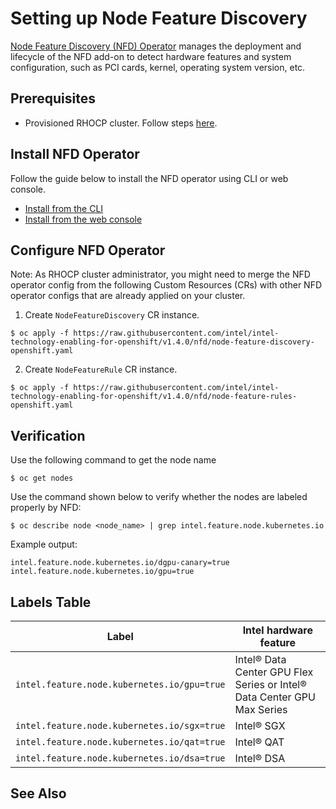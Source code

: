 # Setting up Node Feature Discovery
[Node Feature Discovery (NFD) Operator](https://docs.openshift.com/container-platform/4.16/hardware_enablement/psap-node-feature-discovery-operator.html) manages the deployment and lifecycle of the NFD add-on to detect hardware features and system configuration, such as PCI cards, kernel, operating system version, etc.

## Prerequisites
- Provisioned RHOCP cluster. Follow steps [here](/README.md#provisioning-rhocp-cluster).

## Install NFD Operator
Follow the guide below to install the NFD operator using CLI or web console. 
- [Install from the CLI](https://docs.openshift.com/container-platform/4.16/hardware_enablement/psap-node-feature-discovery-operator.html#install-operator-cli_node-feature-discovery-operator)
- [Install from the web console](https://docs.openshift.com/container-platform/4.16/hardware_enablement/psap-node-feature-discovery-operator.html#install-operator-web-console_node-feature-discovery-operator)

## Configure NFD Operator
Note: As RHOCP cluster administrator, you might need to merge the NFD operator config from the following Custom Resources (CRs) with other NFD operator configs that are already applied on your cluster.  

1. Create `NodeFeatureDiscovery` CR instance.
```
$ oc apply -f https://raw.githubusercontent.com/intel/intel-technology-enabling-for-openshift/v1.4.0/nfd/node-feature-discovery-openshift.yaml 
```

2.	Create `NodeFeatureRule` CR instance.
```
$ oc apply -f https://raw.githubusercontent.com/intel/intel-technology-enabling-for-openshift/v1.4.0/nfd/node-feature-rules-openshift.yaml
```

## Verification 
Use the following command to get the node name
```
$ oc get nodes
```
Use the command shown below to verify whether the nodes are labeled properly by NFD:
```
$ oc describe node <node_name> | grep intel.feature.node.kubernetes.io
```
Example output: 
```
intel.feature.node.kubernetes.io/dgpu-canary=true
intel.feature.node.kubernetes.io/gpu=true
```

## Labels Table
| Label | Intel hardware feature | 
| ----- | ---------------------- |
| `intel.feature.node.kubernetes.io/gpu=true` | Intel® Data Center GPU Flex Series or Intel® Data Center GPU Max Series | 
| `intel.feature.node.kubernetes.io/sgx=true` | Intel® SGX | 
| `intel.feature.node.kubernetes.io/qat=true` | Intel® QAT | 
| `intel.feature.node.kubernetes.io/dsa=true` | Intel® DSA | 

## See Also
